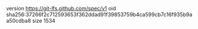 version https://git-lfs.github.com/spec/v1
oid sha256:37266f2c712593653f362ddad91f39853759b4ca599cb7c16f935b9aa50cdba8
size 1534
